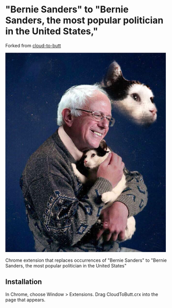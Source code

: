 "Bernie Sanders" to "Bernie Sanders, the most popular politician in the United States,"
=============

Forked from [cloud-to-butt](https://github.com/panicsteve/cloud-to-butt)

![](logo.png)

Chrome extension that replaces occurrences of "Bernie Sanders" to "Bernie Sanders, the most popular politician in the United States"


Installation
------------

In Chrome, choose Window > Extensions.  Drag CloudToButt.crx into the page that appears.
